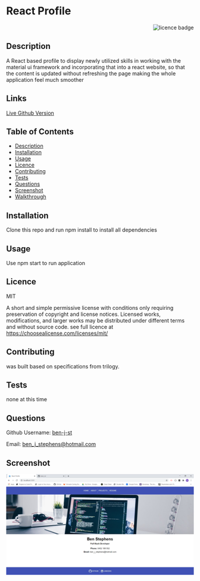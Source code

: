 # React Profile

    
<div align="right"><img alt="licence badge" src="https://img.shields.io/badge/licence-MIT-yellow"></div>

## Description 

A React based profile to display newly utilized skills in working with the material ui framework and incorporating that into a react website, so that the content is updated without refreshing the page making the whole application feel much smoother 

## Links

<a href="https://ben-j-st.github.io/React-Profile/">Live Github Version</a>

## Table of Contents

* [Description](#Description)
* [Installation](#Installation)
* [Usage](#Usage)
* [Licence](#Licence)
* [Contributing](#Contributing)
* [Tests](#Tests)
* [Questions](#Questions)
* [Screenshot](#Screenshot)
* [Walkthrough](#Walkthrough-video)

## Installation

Clone this repo and run npm install to install all dependencies

## Usage

Use npm start to run application

## Licence 

MIT

A short and simple permissive license with conditions only requiring preservation of copyright and license notices. Licensed works, modifications, and larger works may be distributed under different terms and without source code. see full licence at https://choosealicense.com/licenses/mit/

## Contributing 

was built based on specifications from trilogy.

## Tests

none at this time

## Questions

Github Username: <a href="https://github.com/ben-j-st">ben-j-st</a>

Email: ben_j_stephens@hotmail.com

## Screenshot 

![screenshot](./public/images/ReactProfile.PNG) 


